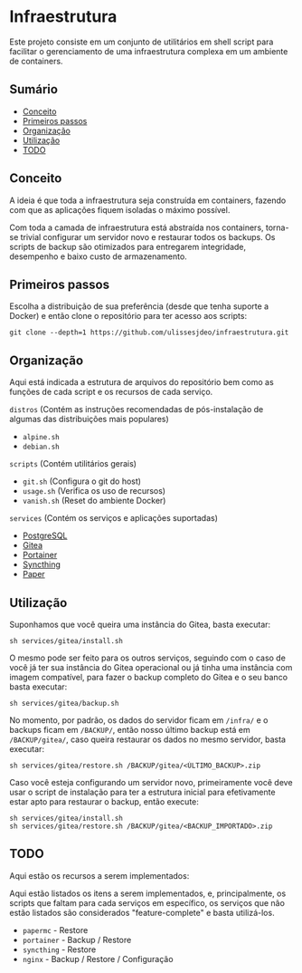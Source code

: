 # Infraestrutura

Este projeto consiste em um conjunto de utilitários em shell
script para facilitar o gerenciamento de uma infraestrutura
complexa em um ambiente de containers.

## Sumário

- [Conceito](#conceito)
- [Primeiros passos](#primeiros-passos)
- [Organização](#organização)
- [Utilização](#utilização)
- [TODO](#todo)

## Conceito

A ideia é que toda a infraestrutura seja construída em
containers, fazendo com que as aplicações fiquem isoladas o
máximo possível.

Com toda a camada de infraestrutura está abstraída nos
containers, torna-se trivial configurar um servidor novo e
restaurar todos os backups. Os scripts de backup são
otimizados para entregarem integridade, desempenho e baixo
custo de armazenamento.

## Primeiros passos

Escolha a distribuição de sua preferência (desde que tenha
suporte a Docker) e então clone o repositório para ter acesso
aos scripts:

```shell
git clone --depth=1 https://github.com/ulissesjdeo/infraestrutura.git
```

## Organização

Aqui está indicada a estrutura de arquivos do repositório bem como
as funções de cada script e os recursos de cada serviço.

`distros` (Contém as instruções recomendadas de pós-instalação
de algumas das distribuições mais populares)

- `alpine.sh`
- `debian.sh`

`scripts` (Contém utilitários gerais)

- `git.sh` (Configura o git do host)
- `usage.sh` (Verifica os uso de recursos)
- `vanish.sh` (Reset do ambiente Docker)

`services` (Contém os serviços e aplicações suportadas)

  - [PostgreSQL](https://github.com/postgres/postgres)
  - [Gitea](https://github.com/go-gitea/gitea)
  - [Portainer](https://github.com/portainer/portainer)
  - [Syncthing](https://github.com/syncthing/syncthing)
  - [Paper](https://github.com/PaperMC/Paper)


## Utilização

Suponhamos que você queira uma instância do Gitea, basta executar:

```shell
sh services/gitea/install.sh
```

O mesmo pode ser feito para os outros serviços, seguindo com o caso
de você já ter sua instância do Gitea operacional ou já tinha uma
instância com imagem compatível, para fazer o backup completo do Gitea
e o seu banco basta executar:

```shell
sh services/gitea/backup.sh
```

No momento, por padrão, os dados do servidor ficam em `/infra/` e o
backups ficam em `/BACKUP/`, então nosso último backup está em
`/BACKUP/gitea/`, caso queira restaurar os dados no mesmo servidor,
basta executar:

```shell
sh services/gitea/restore.sh /BACKUP/gitea/<ÚLTIMO_BACKUP>.zip
```

Caso você esteja configurando um servidor novo, primeiramente você deve
usar o script de instalação para ter a estrutura inicial para efetivamente
estar apto para restaurar o backup, então execute:

```shell
sh services/gitea/install.sh
sh services/gitea/restore.sh /BACKUP/gitea/<BACKUP_IMPORTADO>.zip
```

## TODO

Aqui estão os recursos a serem implementados:

Aqui estão listados os itens a serem implementados, e, principalmente, os scripts
que faltam para cada serviços em específico, os serviços que não estão listados
são considerados "feature-complete" e basta utilizá-los.

* `papermc` - Restore
* `portainer` - Backup / Restore
* `syncthing` - Restore
* `nginx` - Backup / Restore / Configuração
